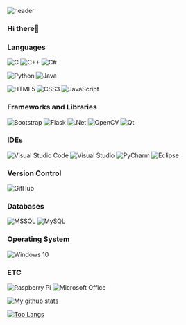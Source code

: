 ![header](https://capsule-render.vercel.app/api?type=cylinder&color=gradient&height=100&section=header&text=Hello%20World!&fontSize=50&animation=twinkling)

<h3> Hi there👋</h3>
  

<h3>Languages</h3> 

<img alt="C" src="https://img.shields.io/badge/c-%2300599C.svg?style=flat&logo=c&logoColor=white"/> <img alt="C++" src="https://img.shields.io/badge/c++-%2300599C.svg?style=flat&logo=c%2B%2B&logoColor=white"/> <img alt="C#" src="https://img.shields.io/badge/c%23-%23239120.svg?style=flat&logo=c-sharp&logoColor=white"/>

<img alt="Python" src="https://img.shields.io/badge/python-%2314354C.svg?style=flat&logo=python&logoColor=white"/> <img alt="Java" src="https://img.shields.io/badge/java-%23ED8B00.svg?style=flat&logo=java&logoColor=white"/>

<img alt="HTML5" src="https://img.shields.io/badge/html5-%23E34F26.svg?style=flat&logo=html5&logoColor=white"/> <img alt="CSS3" src="https://img.shields.io/badge/css3-%231572B6.svg?style=flat&logo=css3&logoColor=white"/> <img alt="JavaScript" src="https://img.shields.io/badge/javascript-%23323330.svg?style=flat&logo=javascript&logoColor=%23F7DF1E"/>

### Frameworks and Libraries

<img alt="Bootstrap" src="https://img.shields.io/badge/bootstrap-%23563D7C.svg?style=flat&logo=bootstrap&logoColor=white"/> <img alt="Flask" src="https://img.shields.io/badge/flask-%23000.svg?style=flat&logo=flask&logoColor=white"/> <img alt=".Net" src="https://img.shields.io/badge/.NET-5C2D91?style=flat&logo=.net&logoColor=white"/> <img alt="OpenCV" src="https://img.shields.io/badge/opencv-%23white.svg?style=flat&logo=opencv&logoColor=white"/>
<img alt="Qt" src="https://img.shields.io/badge/Qt-41CD52?style=flat&logo=Qt&logoColor=white"/>

### IDEs

<img alt="Visual Studio Code" src="https://img.shields.io/badge/VisualStudioCode-0078d7.svg?style=flat&logo=visual-studio-code&logoColor=white"/> <img alt="Visual Studio" src="https://img.shields.io/badge/VisualStudio-5C2D91.svg?style=flat&logo=visual-studio&logoColor=white"/>
<img alt="PyCharm" src="https://img.shields.io/badge/pycharm-143?style=flat&logo=pycharm&logoColor=black&color=green&labelColor=green"/>
<img alt="Eclipse" src="https://img.shields.io/badge/Eclipse-2C2255.svg?style=flat&logo=eclipse&logoColor=black&color=white&labelColor=white"/>

### Version Control

<img alt="GitHub" src="https://img.shields.io/badge/github-%23121011.svg?style=flat&logo=github&logoColor=white"/>

### Databases

<img alt="MSSQL" src="https://img.shields.io/badge/mssql-CC2927.svg?style=flat&logo=microsoftsqlserver&logoColor=white"/> <img alt="MySQL" src="https://img.shields.io/badge/mysql-%2300f.svg?style=flat&logo=mysql&logoColor=white"/> 

### Operating System

<img alt="Windows 10" src="https://img.shields.io/badge/Windows-0078D6?style=flat&logo=windows&logoColor=white" />

### ETC

<img alt="Raspberry Pi" src="https://img.shields.io/badge/-RaspberryPi-C51A4A?style=flat&logo=Raspberry-Pi"/>
<img alt="Microsoft Office" src="https://img.shields.io/badge/Microsoft_Office-D83B01?style=flat&logo=microsoft-office&logoColor=white" />


[![My github stats](https://github-readme-stats.vercel.app/api?username=choiyeonseong)](https://github.com/choiyeonseong/github-readme-stats)

[![Top Langs](https://github-readme-stats.vercel.app/api/top-langs/?username=choiyeonseong&layout=compact)](https://github.com/choiyeonseong/github-readme-stats)

<!--
**choiyeonseong/choiyeonseong** is a ✨ _special_ ✨ repository because its `README.md` (this file) appears on your GitHub profile.

Here are some ideas to get you started:

- 🔭 I’m currently working on ...
- 🌱 I’m currently learning ...
- 👯 I’m looking to collaborate on ...
- 🤔 I’m looking for help with ...
- 💬 Ask me about ...
- 📫 How to reach me: ...
- 😄 Pronouns: ...
- ⚡ Fun fact: ...
-->

